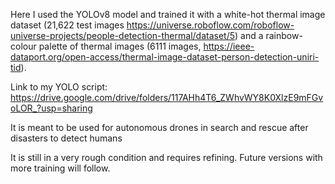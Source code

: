 Here I used the YOLOv8 model and trained it with a white-hot thermal image dataset (21,622 test images https://universe.roboflow.com/roboflow-universe-projects/people-detection-thermal/dataset/5) and a rainbow-colour palette of thermal images (6111 images, https://ieee-dataport.org/open-access/thermal-image-dataset-person-detection-uniri-tid).

Link to my YOLO script: https://drive.google.com/drive/folders/117AHh4T6_ZWhvWY8K0XlzE9mFGvoLOR_?usp=sharing

It is meant to be used for autonomous drones in search and rescue after disasters to detect humans

It is still in a very rough condition and requires refining. Future versions with more training will follow. 

